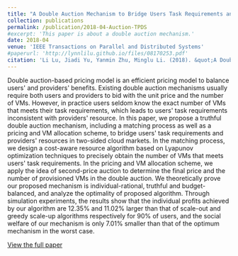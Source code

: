 ```yaml
---
title: "A Double Auction Mechanism to Bridge Users Task Requirements and Providers Resources in Two-Sided Cloud Markets"
collection: publications
permalink: /publication/2018-04-Auction-TPDS
#excerpt: 'This paper is about a double auction mechanism.'
date: 2018-04
venue: 'IEEE Transactions on Parallel and Distributed Systems'
#paperurl: 'http://lynnlilu.github.io/files/08170253.pdf'
citation: 'Li Lu, Jiadi Yu, Yanmin Zhu, Minglu Li. (2018). &quot;A Double Auction Mechanism to Bridge Users Task Requirements and Providers Resources in Two-Sided Cloud Markets.&quot; <i>IEEE TPDS</i>. 29(4).'
---
```


Double auction-based pricing model is an efficient pricing model to balance users' and providers' benefits. Existing double auction mechanisms usually require both users and providers to bid with the unit price and the number of VMs. However, in practice users seldom know the exact number of VMs that meets their task requirements, which leads to users' task requirements inconsistent with providers' resource. In this paper, we propose a truthful double auction mechanism, including a matching process as well as a pricing and VM allocation scheme, to bridge users' task requirements and providers' resources in two-sided cloud markets. In the matching process, we design a cost-aware resource algorithm based on Lyapunov optimization techniques to precisely obtain the number of VMs that meets users' task requirements. In the pricing and VM allocation scheme, we apply the idea of second-price auction to determine the final price and the number of provisioned VMs in the double auction. We theoretically prove our proposed mechanism is individual-rational, truthful and budget-balanced, and analyze the optimality of proposed algorithm. Through simulation experiments, the results show that the individual profits achieved by our algorithm are $12.35\%$ and $11.02\%$ larger than that of scale-out and greedy scale-up algorithms respectively for $90\%$ of users, and the social welfare of our mechanism is only $7.01\%$ smaller than that of the optimum mechanism in the worst case. 

[View the full paper](http://lynnlilu.github.io/files/08170253.pdf)

